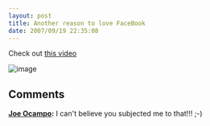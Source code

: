 ```yaml
---
layout: post
title: Another reason to love FaceBook
date: 2007/09/19 22:35:08
---
```



Check out [this video](http://one.revver.com/watch/202104)

![image](jasonmeridth/files/2011/03AnotherreasontoloveFaceBook_10582/image_3.png)

## Comments

**[Joe Ocampo](#101 "2007-09-20 01:40:07"):** I can't believe you subjected me to that!!! ;-)

